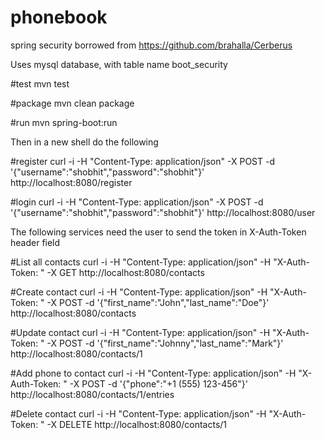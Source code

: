 # phonebook

spring security borrowed from https://github.com/brahalla/Cerberus

Uses mysql database, with table name boot_security

#test
mvn test

#package
mvn clean package

#run
mvn spring-boot:run

Then in a new shell do the following

#register
curl -i -H "Content-Type: application/json" -X POST -d '{"username":"shobhit","password":"shobhit"}' http://localhost:8080/register

#login
curl -i -H "Content-Type: application/json" -X POST -d '{"username":"shobhit","password":"shobhit"}' http://localhost:8080/user


The following services need the user to send the token in X-Auth-Token header field

#List all contacts
curl -i -H "Content-Type: application/json" -H "X-Auth-Token: " -X GET http://localhost:8080/contacts

#Create contact
curl -i -H "Content-Type: application/json" -H "X-Auth-Token: " -X POST -d '{"first_name":"John","last_name":"Doe"}' http://localhost:8080/contacts

#Update contact
curl -i -H "Content-Type: application/json" -H "X-Auth-Token: " -X POST -d '{"first_name":"Johnny","last_name":"Mark"}' http://localhost:8080/contacts/1

#Add phone to contact
curl -i -H "Content-Type: application/json" -H "X-Auth-Token: " -X POST -d '{"phone":"+1 (555) 123-456"}' http://localhost:8080/contacts/1/entries

#Delete contact
curl -i -H "Content-Type: application/json" -H "X-Auth-Token: " -X DELETE http://localhost:8080/contacts/1